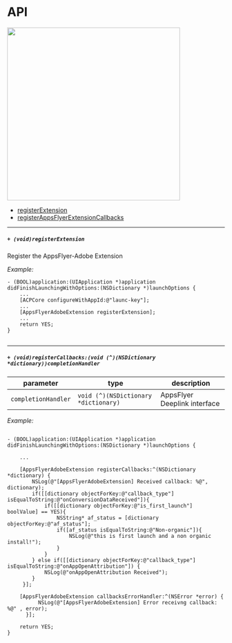 # API

<img src="https://massets.appsflyer.com/wp-content/uploads/2018/06/20092440/static-ziv_1TP.png"  width="400" >


- [registerExtension](#registerExtension)
- [registerAppsFlyerExtensionCallbacks](#registerAppsFlyerExtensionCallbacks)


---

 ##### <a id="registerExtension"> **`+ (void)registerExtension`**

Register the AppsFlyer-Adobe Extension


*Example:*

```objc
- (BOOL)application:(UIApplication *)application didFinishLaunchingWithOptions:(NSDictionary *)launchOptions {
    ...
    [ACPCore configureWithAppId:@"launc-key"];
    ...
    [AppsFlyerAdobeExtension registerExtension];
    ...
    return YES;
}


```

---


 ##### <a id="registerAppsFlyerExtensionCallbacks"> **`+ (void)registerCallbacks:(void (^)(NSDictionary *dictionary))completionHandler`**
 

| parameter          | type                        | description  |
| -----------        |-----------------------------|--------------|
| `completionHandler` | `void (^)(NSDictionary *dictionary)` | AppsFlyer Deeplink interface|

*Example:*

```objc

- (BOOL)application:(UIApplication *)application didFinishLaunchingWithOptions:(NSDictionary *)launchOptions {

    ...
    
    [AppsFlyerAdobeExtension registerCallbacks:^(NSDictionary *dictionary) {
        NSLog(@"[AppsFlyerAdobeExtension] Received callback: %@", dictionary);
        if([[dictionary objectForKey:@"callback_type"] isEqualToString:@"onConversionDataReceived"]){
            if([[dictionary objectForKey:@"is_first_launch"] boolValue] == YES){
                NSString* af_status = [dictionary objectForKey:@"af_status"];
                if([af_status isEqualToString:@"Non-organic"]){
                    NSLog(@"this is first launch and a non organic install!");
                }
            }
        } else if([[dictionary objectForKey:@"callback_type"] isEqualToString:@"onAppOpenAttribution"]) {
            NSLog(@"onAppOpenAttribution Received");
        }
     }];

    [AppsFlyerAdobeExtension callbacksErrorHandler:^(NSError *error) {
          NSLog(@"[AppsFlyerAdobeExtension] Error receivng callback: %@" , error);
      }];
    
    return YES;
}

```

